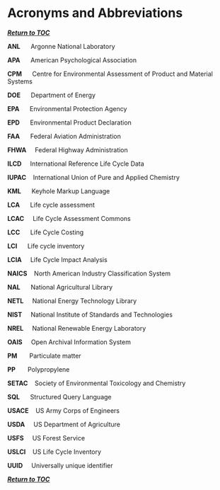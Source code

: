# Acronyms and Abbreviations

[**_Return to TOC_**](./00-sub-handbook-landing.md)

**ANL**		&nbsp;&nbsp;&nbsp;&nbsp;&nbsp;Argonne National Laboratory

**APA**		&nbsp;&nbsp;&nbsp;&nbsp;&nbsp;American Psychological Association

**CPM**		&nbsp;&nbsp;&nbsp;&nbsp;&nbsp;Centre for Environmental Assessment of Product and Material Systems

**DOE**		&nbsp;&nbsp;&nbsp;&nbsp;&nbsp;Department of Energy

**EPA**		&nbsp;&nbsp;&nbsp;&nbsp;&nbsp;Environmental Protection Agency

**EPD**		&nbsp;&nbsp;&nbsp;&nbsp;&nbsp;Environmental Product Declaration

**FAA**		&nbsp;&nbsp;&nbsp;&nbsp;&nbsp;Federal Aviation Administration

**FHWA**	&nbsp;&nbsp;&nbsp;&nbsp;Federal Highway Administration

**ILCD**	&nbsp;&nbsp;&nbsp;&nbsp;International Reference Life Cycle Data

**IUPAC**	&nbsp;&nbsp;&nbsp;International Union of Pure and Applied Chemistry

**KML**		&nbsp;&nbsp;&nbsp;&nbsp;&nbsp;Keyhole Markup Language

**LCA**		&nbsp;&nbsp;&nbsp;&nbsp;&nbsp;Life cycle assessment

**LCAC**	&nbsp;&nbsp;&nbsp;&nbsp;Life Cycle Assessment Commons

**LCC**		&nbsp;&nbsp;&nbsp;&nbsp;&nbsp;Life Cycle Costing

**LCI**		&nbsp;&nbsp;&nbsp;&nbsp;&nbsp;Life cycle inventory

**LCIA**	&nbsp;&nbsp;&nbsp;&nbsp;Life Cycle Impact Analysis

**NAICS** &nbsp;&nbsp;&nbsp;North American Industry Classification System

**NAL**		&nbsp;&nbsp;&nbsp;&nbsp;&nbsp;National Agricultural Library

**NETL**	&nbsp;&nbsp;&nbsp;&nbsp;National Energy Technology Library

**NIST**	&nbsp;&nbsp;&nbsp;&nbsp;National Institute of Standards and Technologies

**NREL**	&nbsp;&nbsp;&nbsp;&nbsp;National Renewable Energy Laboratory

**OAIS**	&nbsp;&nbsp;&nbsp;&nbsp;Open Archival Information System

**PM**		&nbsp;&nbsp;&nbsp;&nbsp;&nbsp;&nbsp;Particulate matter

**PP**		&nbsp;&nbsp;&nbsp;&nbsp;&nbsp;&nbsp;Polypropylene

**SETAC**	&nbsp;&nbsp;&nbsp;Society of Environmental Toxicology and Chemistry

**SQL**		&nbsp;&nbsp;&nbsp;&nbsp;&nbsp;Structured Query Language

**USACE**	&nbsp;&nbsp;&nbsp;US Army Corps of Engineers

**USDA**	&nbsp;&nbsp;&nbsp;&nbsp;US Department of Agriculture

**USFS**	&nbsp;&nbsp;&nbsp;&nbsp;US Forest Service

**USLCI**	&nbsp;&nbsp;&nbsp;US Life Cycle Inventory

**UUID**	&nbsp;&nbsp;&nbsp;&nbsp;Universally unique identifier


[**_Return to TOC_**](./00-sub-handbook-landing.md)
